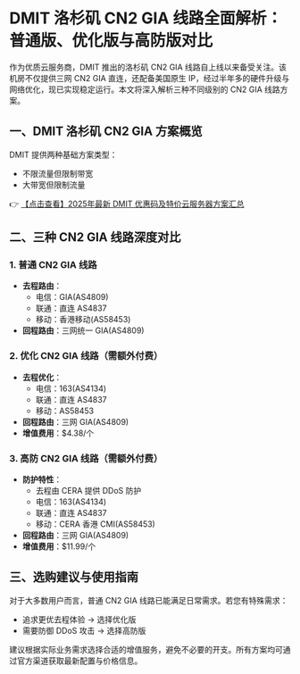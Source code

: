 # DMIT 洛杉矶 CN2 GIA 线路全面解析：普通版、优化版与高防版对比

作为优质云服务商，DMIT 推出的洛杉矶 CN2 GIA 线路自上线以来备受关注。该机房不仅提供三网 CN2 GIA 直连，还配备美国原生 IP，经过半年多的硬件升级与网络优化，现已实现稳定运行。本文将深入解析三种不同级别的 CN2 GIA 线路方案。

## 一、DMIT 洛杉矶 CN2 GIA 方案概览

DMIT 提供两种基础方案类型：
- 不限流量但限制带宽
- 大带宽但限制流量

👉 [【点击查看】2025年最新 DMIT 优惠码及特价云服务器方案汇总](https://bit.ly/dmit_coupon)

## 二、三种 CN2 GIA 线路深度对比

### 1. 普通 CN2 GIA 线路
- **去程路由**：
  - 电信：GIA(AS4809)
  - 联通：直连 AS4837
  - 移动：香港移动(AS58453)
- **回程路由**：三网统一 GIA(AS4809)

### 2. 优化 CN2 GIA 线路（需额外付费）
- **去程优化**：
  - 电信：163(AS4134)
  - 联通：直连 AS4837
  - 移动：AS58453
- **回程路由**：三网 GIA(AS4809)
- **增值费用**：$4.38/个

### 3. 高防 CN2 GIA 线路（需额外付费）
- **防护特性**：
  - 去程由 CERA 提供 DDoS 防护
  - 电信：163(AS4134)
  - 联通：直连 AS4837
  - 移动：CERA 香港 CMI(AS58453)
- **回程路由**：三网 GIA(AS4809)
- **增值费用**：$11.99/个

## 三、选购建议与使用指南

对于大多数用户而言，普通 CN2 GIA 线路已能满足日常需求。若您有特殊需求：
- 追求更优去程体验 → 选择优化版
- 需要防御 DDoS 攻击 → 选择高防版

建议根据实际业务需求选择合适的增值服务，避免不必要的开支。所有方案均可通过官方渠道获取最新配置与价格信息。